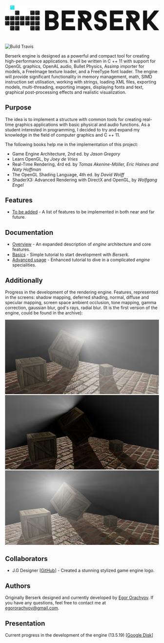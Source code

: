 ![Logo](https://github.com/EgorOrachyov/Berserk/blob/master/Documentation/Pictures/Logo/Berserk-Main-Page.png)

#

![Build Travis](https://travis-ci.com/EgorOrachyov/Berserk.svg?branch=master)

Berserk engine is designed as a powerful and compact tool for creating high-performance applications.
It will be written in C ++ 11 with support for OpenGL graphics, OpenAL audio, Bullet Physics, 
Assimp importer for  models, a FreeImage texture loader, and a FreeType font loader.
The engine will provide significant functionality in memory management, math, SIMD instruction set utilisation, 
working with strings, loading XML files, exporting models, multi-threading, exporting 
images, displaying fonts and text, graphical post-processing effects and realistic visualization.

## Purpose

The idea is to implement a structure with common tools for creating real-time graphics 
applications with basic physical and audio functions. As a student interested in programming, 
I decided to try and expand my knowledge in the field of computer graphics and C ++ 11.

The following books help me in the implementation of this project:

* Game Engine Architecture, 2nd ed. by *Jason Gregory* 
* Learn OpenGL, by *Joey de Vries*
* Real-Time Rendering, 4rd ed. by *Tomas Akenine-Möller, Eric Haines and Naty Hoffman*
* The OpenGL Shading Language, 4th ed. by *David Wolff*
* ShaderX3: Advanced Rendering with DirectX and OpenGL, by *Wolfgang Engel*

## Features

* [To be added](https://github.com/EgorOrachyov/Berserk/blob/master/Documentation/Markdown/ToBeAdded.md) - A list of features to be implemented in both near and far future.

## Documentation

* [Overview](https://github.com/EgorOrachyov/Berserk/blob/master/Documentation/Markdown/BlankSheet.md) - An expanded description of *engine* architecture and core features.
* [Basics](https://github.com/EgorOrachyov/Berserk/blob/master/Documentation/Markdown/BlankSheet.md) - Simple tutorial to start development with *Berserk*.
* [Advanced usage](https://github.com/EgorOrachyov/Berserk/blob/master/Documentation/Markdown/BlankSheet.md) - Enhanced tutorial to dive in a complicated *engine* specialities.

## Additionally

 Progress in the development of the rendering engine. Features, represented in the screens: shadow mapping, 
 deferred shading, normal, diffuse and specular mapping, screen space ambient occlusion, tone mapping, 
 gamma correction, gaussian blur, god's rays, radial blur.
 (It is the first version of the engine, could be found in the archive):

![Render 1](https://github.com/EgorOrachyov/Berserk/blob/master/Documentation/Pictures/Screens/Screen1.png)
![Render 2](https://github.com/EgorOrachyov/Berserk/blob/master/Documentation/Pictures/Screens/Screen2.png)
![Render 3](https://github.com/EgorOrachyov/Berserk/blob/master/Documentation/Pictures/Screens/Screen3.png)

## Collaborators

* J.G Designer [[GitHub](https://github.com/newfinal100)] - Created a stunning stylized game engine logo.

## Authors

 Originally Berserk designed and currently developed by [Egor Orachyov](https://github.com/EgorOrachyov). 
 If you have any questions, feel free to contact me at egororachyov@gmail.com.
 
 ## Presentation

Current progress in the development of the engine (13.5.19) [[Google Disk](https://docs.google.com/presentation/d/1PQgxHkQW95oTpKnvvrgSeHx_XH2DeXbfO0Zzf15pAh0/edit?usp=sharing)]
